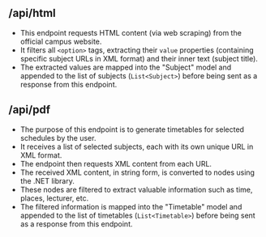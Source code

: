 ## /api/html

- This endpoint requests HTML content (via web scraping) from the official campus website.
- It filters all `<option>` tags, extracting their `value` properties (containing specific subject URLs in XML format) and their inner text (subject title).
- The extracted values are mapped into the "Subject" model and appended to the list of subjects (`List<Subject>`) before being sent as a response from this endpoint.

## /api/pdf

- The purpose of this endpoint is to generate timetables for selected schedules by the user.
- It receives a list of selected subjects, each with its own unique URL in XML format.
- The endpoint then requests XML content from each URL.
- The received XML content, in string form, is converted to nodes using the .NET library.
- These nodes are filtered to extract valuable information such as time, places, lecturer, etc.
- The filtered information is mapped into the "Timetable" model and appended to the list of timetables (`List<Timetable>`) before being sent as a response from this endpoint.